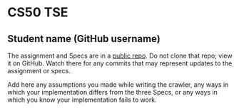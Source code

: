 # CS50 TSE
## Student name (GitHub username)

The assignment and Specs are in a [public repo](https://github.com/cs50winter2022/labs/tse).
Do not clone that repo; view it on GitHub.
Watch there for any commits that may represent updates to the assignment or specs.

Add here any assumptions you made while writing the crawler, any ways in which your implementation differs from the three Specs, or any ways in which you know your implementation fails to work.

